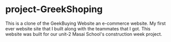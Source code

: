 # project-GreekShoping
This is a clone of the GeekBuying Website an e-commerce website. My first ever website site that I built along with the teammates that I got. This website was built for our unit-2 Masai School's construction week project.
